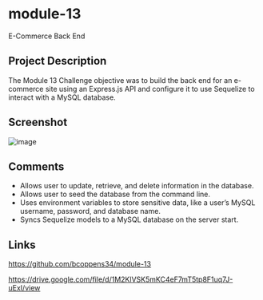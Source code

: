 # module-13
E-Commerce Back End

## Project Description

The Module 13 Challenge objective was to build the back end for an e-commerce site using an Express.js API and configure it to use Sequelize to interact with a MySQL database.

## Screenshot
![image](https://github.com/bcoppens34/module-13/assets/138166854/bc2b52e1-5e31-458b-995b-e6fd0d27e9c7)


## Comments

- Allows user to update, retrieve, and delete information in the database.
- Allows user to seed the database from the command line.
- Uses environment variables to store sensitive data, like a user’s MySQL username, password, and database name.
- Syncs Sequelize models to a MySQL database on the server start.

## Links
https://github.com/bcoppens34/module-13

https://drive.google.com/file/d/1M2KlVSK5mKC4eF7mT5tp8F1uq7J-uExI/view

